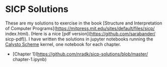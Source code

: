# SICP Solutions

These are my solutions to exercise in the book [Structure and Interpretation of
Computer Programs](https://mitpress.mit.edu/sites/default/files/sicp/
index.html). (Here is a nice [pdf version](https://github.com/sarabander/
sicp-pdf)). I have written the solutions in jupyter notebooks running the
[Calysto Scheme](https://github.com/Calysto/calysto_scheme) kernel, one
notebook for each chapter.

- [Chapter 1](https://github.com/nradk/sicp-solutions/blob/master/
  chapter-1.ipynb)
